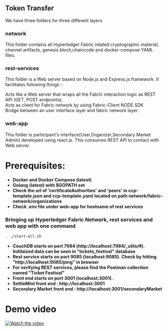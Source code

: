 ## Token Transfer

We have three folders for three different layers

### network

This folder contains all Hyperledger Fabric related cryptographic material, channel artifacts, genesis block,chaincode and docker-compose YAML files.

### rest-services

This folder is a Web server based on Node.js and Express.js framework. It facilitates following things -

Acts like a Web server that wraps all the Fabric interaction logic as REST API (GET, POST endpoints).<br />
Acts as client for Fabric network by using Fabric-Client NODE SDK <br />
Bridge between an user interface layer and fabric network layer.

### web-app

This folder is participant's interface(User,Organizer,Secondary Market Admin) developed using react.js. This consumes REST API to contact with Web server.

# Prerequisites:

- **Docker and Docker Compose (latest)**
- **Golang (latest) with $GOPATH set**
- **Check the url of 'certificateAuthorities' and 'peers' in ccp-template.json and ccp-template.yaml located on path network/fabric-network/organizations**
- **Check .env file under web-app for hostname of rest services**

### Bringing up Hyperledger Fabric Network, rest services and web app with one command

```bash
. ./start-all.sh
```

- **CouchDB starts on port 7984 (http://localhost:7984/\_utils/#). Initilaized data can be seen in "tickets_festival" database**
- **Rest service starts on port 9085 (localhost:9085). Check by hitting "http://localhost:9085/ping" in browser**
- **For verifying REST services, please find the Postman collection named "Ticket Festival"**
- **Front end starts on port 3001 (localhost:3001).**
- **SettleMint front end : http://localhost:3001**
- **Secondary Market front end : http://localhost:3001/secondaryMarket**

# Demo video

[![Watch the video](https://github.com/nidhi-singh02/NFT-FT-festival/blob/main/demo-icon.PNG)]()
